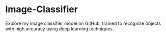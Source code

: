 # Image-Classifier
Explore my image classifier model on GitHub, trained to recognize objects with high accuracy using deep learning techniques.

